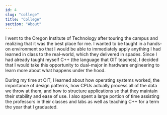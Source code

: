 ```yaml
---
id: 4
slug: "college"
title: "College"
section: "About"
---
```


I went to the Oregon Institute of Technology after touring the campus and realizing that it was the best place for me. I wanted to be taught in a hands-on environment so that I would be able to immediately apply anything I had learned in class to the real-world, which they delivered in spades. Since I had already taught myself C++ (the language that OIT teaches), I decided that I would take this opportunity to dual-major in hardware engineering to learn more about what happens under the hood.

During my time at OIT, I learned about how operating systems worked, the importance of design patterns, how CPUs actually process all of the data we throw at them, and how to structure applications so that they maintain their stability and ease of use. I also spent a large portion of time assisting the professors in their classes and labs as well as teaching C++ for a term the year that I graduated.
